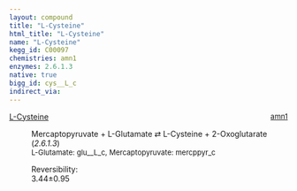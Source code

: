 ```yaml
---
layout: compound
title: "L-Cysteine"
html_title: "L-Cysteine"
name: "L-Cysteine"
kegg_id: C00097
chemistries: amn1
enzymes: 2.6.1.3
native: true
bigg_id: cys__L_c
indirect_via:
---
```

<dl><dt class="rs-product"><a class="link-dark" data-bs-html="true" data-bs-title="KEGG: C00097" data-bs-toggle="tooltip" href="{{ site.url }}{{ site.baseurl }}/compounds/C00097">L-Cysteine</a><span style="float: right; max-width: 40%"><a class="link-dark opacity-50" href="{{ site.url }}{{ site.baseurl }}/chemistries/amn1" style="font-size: small; word-wrap: anywhere;">amn1</a></span></dt><dd><p>Mercaptopyruvate + L-Glutamate ⇄ L-Cysteine + 2-Oxoglutarate (<i>2.6.1.3</i>)<br/><span style="font-size: small;"><span data-bs-html="true" data-bs-title="KEGG: C00025" data-bs-toggle="tooltip">L-Glutamate</span>: glu__L_c, <span data-bs-html="true" data-bs-title="KEGG: C00957" data-bs-toggle="tooltip">Mercaptopyruvate</span>: mercppyr_c</span><br/><div class="reversibility_info">Reversibility: <div class="progress"><div aria-valuemax="100" aria-valuemin="0" aria-valuenow="0" class="progress-bar bg-success" role="progressbar" style="width: 0%"></div></div><span>3.44±0.95</span><div class="progress"><div aria-valuemax="10" aria-valuemin="0" aria-valuenow="3.43688429580782" class="progress-bar bg-danger" role="progressbar" style="width: 34.37%"></div><div aria-valuemax="10" aria-valuemin="0" aria-valuenow="3.43688429580782" class="progress-bar bg-warning" role="progressbar" style="width: 9.48%"></div></div></div></p><dl></dl></dd></dl>